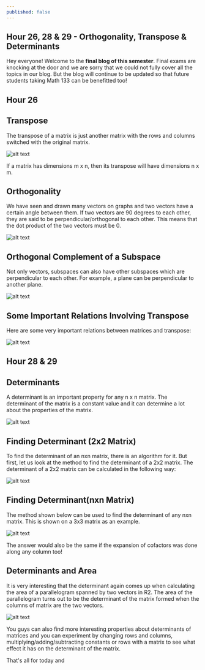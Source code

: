 ```yaml
---
published: false
---
```

## Hour 26, 28 & 29 - Orthogonality, Transpose & Determinants

Hey everyone! Welcome to the **final blog of this semester**. Final exams are knocking at the door and we are sorry that we could not fully cover all the topics in our blog. But the blog will continue to be updated so that future students taking Math 133 can be benefitted too!

## Hour 26 

## Transpose

The transpose of a matrix is just another matrix with the rows and columns switched with the original matrix.

![alt text](https://github.com/nilu-24/nilu-24.github.io/blob/master/_posts/28-29.001.jpeg?raw=true)

If a matrix has dimensions m x n, then its transpose will have dimensions n x m.

## Orthogonality

We have seen and drawn many vectors on graphs and two vectors have a certain angle between them. If two vectors are 90 degrees to each other, they are said to be perpendicular/orthogonal to each other. This means that the dot product of the two vectors must be 0.

![alt text](https://github.com/nilu-24/nilu-24.github.io/blob/master/_posts/28-29.002.jpeg?raw=true)

## Orthogonal Complement of a Subspace

Not only vectors, subspaces can also have other subspaces which are perpendicular to each other. For example, a plane can be perpendicular to another plane.

![alt text](https://github.com/nilu-24/nilu-24.github.io/blob/master/_posts/28-29.003.jpeg?raw=true)

## Some Important Relations Involving Transpose 

Here are some very important relations between matrices and transpose:

![alt text](https://github.com/nilu-24/nilu-24.github.io/blob/master/_posts/28-29.004.jpeg?raw=true)

## Hour 28 & 29

## Determinants

A determinant is an important property for any n x n matrix. The determinant of the matrix is a constant value and it can determine a lot about the properties of the matrix. 

![alt text](https://github.com/nilu-24/nilu-24.github.io/blob/master/_posts/28-29.005.jpeg?raw=true)

## Finding Determinant (2x2 Matrix)
To find the determinant of an nxn matrix, there is an algorithm for it. But first, let us look at the method to find the determinant of a 2x2 matrix.
The determinant of a 2x2 matrix can be calculated in the following way: 

![alt text](https://github.com/nilu-24/nilu-24.github.io/blob/master/_posts/28-29.006.jpeg?raw=true)

## Finding Determinant(nxn Matrix)

The method shown below can be used to find the determinant of any nxn matrix. This is shown on a 3x3 matrix as an example.

![alt text](https://github.com/nilu-24/nilu-24.github.io/blob/master/_posts/28-29.007.jpeg?raw=true)

The answer would also be the same if the expansion of cofactors was done along any column too!

## Determinants and Area 

It is very interesting that the determinant again comes up when calculating the area of a parallelogram spanned by two vectors in R2. The area of the parallelogram turns out to be the determinant of the matrix formed when the columns of matrix are the two vectors.

![alt text](https://github.com/nilu-24/nilu-24.github.io/blob/master/_posts/28-29.008.jpeg?raw=true)

You guys can also find more interesting properties about determinants of matrices and you can experiment by changing rows and columns, multiplying/adding/subtracting constants or rows with a matrix to see what effect it has on the determinant of the matrix.

That's all for today and 